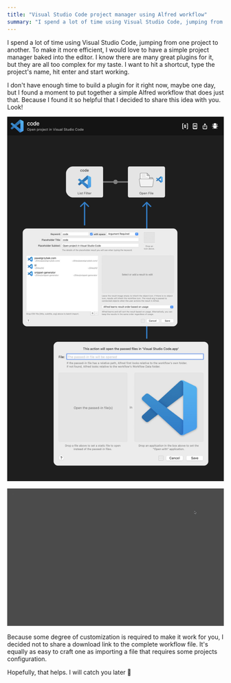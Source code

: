 ```yaml
---
title: "Visual Studio Code project manager using Alfred workflow"
summary: "I spend a lot of time using Visual Studio Code, jumping from one project to another. To make it more efficient, I would love to have a simple project manager baked into the editor. I have built a simple Alfred workflow that does just that."
---
```


I spend a lot of time using Visual Studio Code, jumping from one project to another. To make it more efficient, I would love to have a simple project manager baked into the editor. I know there are many great plugins for it, but they are all too complex for my taste. I want to hit a shortcut, type the project's name, hit enter and start working.

I don't have enough time to build a plugin for it right now, maybe one day, but I found a moment to put together a simple Alfred workflow that does just that. Because I found it so helpful that I decided to share this idea with you. Look!

![Alfred workflow to manage Visual Studio Code projects](2021-03-26-1.jpg)

![Alfred workflow to manage Visual Studio Code projects in use](2021-03-26-2.gif)

Because some degree of customization is required to make it work for you, I decided not to share a download link to the complete workflow file. It's equally as easy to craft one as importing a file that requires some projects configuration.

Hopefully, that helps. I will catch you later 👊
